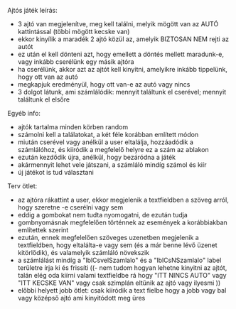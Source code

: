 Ajtós játék leírás:
- 3 ajtó van megjelenítve, meg kell találni, melyik mögött van az AUTÓ kattintással (többi mögött kecske van)
- ekkor kinyílik a maradék 2 ajtó közül az, amelyik BIZTOSAN NEM rejti az autót
- ez után el kell dönteni azt, hogy emellett a döntés mellett maradunk-e, vagy inkább cserélünk egy másik ajtóra
- ha cserélünk, akkor azt az ajtót kell kinyitni, amelyikre inkább tippelünk, hogy ott van az autó
- megkapjuk eredményül, hogy ott van-e az autó vagy nincs
- 3 dolgot látunk, ami számlálódik: mennyit találtunk el cserével; mennyit találtunk el elsőre

Egyéb info:
- ajtók tartalma minden körben random
- számolni kell a találatokat, a két féle korábban említett módon
- miután cserével vagy anélkül a user eltalálja, hozzáadódik a számlálóhoz, és kiíródik a megfelelő helyre ez a szám az ablakon
- ezután kezdődik újra, anélkül, hogy bezáródna a játék
- akármennyit lehet vele játszani, a számláló mindíg számol és kiír
- új játékot is tud választani

Terv ötlet:
- az ajtóra rákattint a user, ekkor megjelenik a textfieldben a szöveg arról, hogy szeretne -e cserélni vagy sem
- eddig a gombokat nem tudta nyomogatni, de ezután tudja
- gombnyomásnak megfelelően történnek az események a korábbiakban említettek szerint
- ezután, ennek megfelelően szöveges uzenetben megjelenik a textfieldben, hogy eltalálta-e vagy sem (és a már benne lévő üzenet kitörlődik), és valamelyik számláló növekszik
- a számlálást mindíg a "lblCsvelSzamlalo" és a "lblCsNSzamlalo" label területre írja ki és frissíti
((- nem tudom hogyan lehetne kinyitni az ajtót, talán elég oda kiírni valami textfieldbe rá hogy "ITT NINCS AUTO" vagy "ITT KECSKE VAN" vagy csak szimplán eltűnik az ajtó vagy ilyesmi ))
- előbbi helyett jobb ötlet: csak kiíródik a text fielbe hogy a jobb vagy bal vagy középső ajtó ami kinyitódott meg üres

